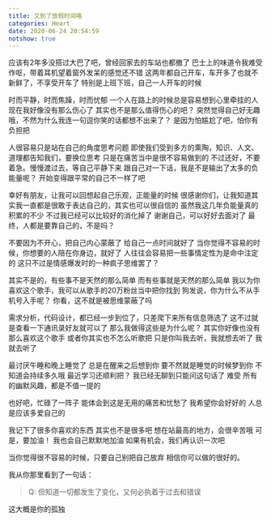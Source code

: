 ```yaml
---
title: 又到了放假时间咯
categories: Heart
date: 2020-06-24 20:54:59
notshow: true
---
```


应该有2年多没搭过大巴了吧，曾经回家去的车站也都撤了
巴士上的味道令我难受作呕，带着耳机望着窗外发呆的感觉还不错
这两年都自己开车，车开多了也就不新鲜了，不享受开车了
特别是上班下班，自己一人开车的时候

<!-- more -->
时而平静，时而焦躁，时而忧郁
一个人在路上的时候总是容易想到心里牵挂的人
现在我好像没有那么伤心了
其实也不是那么值得伤心的吧？
突然觉得自己好无趣哦，不然为什么我连一句逗你笑的话都想不出来了？
是因为怕尴尬了吧，怕你有负担把

人很容易只是站在自己的角度思考问题
即使我们受到多方的熏陶，知识、人文、道理都告知我们，要换位思考
只是在痛苦当中是很不容易做到的
不过还好，不要着急。慢慢渡过去，等自己平静下来
跟自己对一下话，我是不是输出了太多的负能量呢？
开始变得跟平常的自己不一样了吧

幸好有朋友，让我可以回想起自己乐观，正能量的时候
很感谢你们，让我知道其实我一直都是很敢于表达自己的，其实也可以很自信的
虽然我这几年负能量真的积累的不少
不过我已经可以比较好的消化掉了
谢谢自己，可以好好去面对了
最终，人都是要靠自己的，不是吗？

不要因为不开心，把自己内心蒙蔽了
给自己一点时间就好了
当你觉得不容易的时候，你想要的人陪在你身边，就好了
人往往会容易把一些事情定性为是命中注定的
这只不过是情感爆发时的一种疯子思维罢了？

其实不是的，有些事不是天然的那么简单
而有些事就是天然的那么简单
我以为你喜欢这个歌手，我可以从歌手的20万粉丝当中把你找到
狗发说，你为什么不从手机号入手呢？
你看，这不就是被思维蒙蔽了吗

需求分析，代码设计，都已经一步到位了，只差爬下来所有信息筛选了
这不过就是查看一下通讯录好友就可以了
那么我做得这些是为什么呢？
其实你好像也没有那么喜欢这个歌手
或者你其实也不怎么听歌把
只是你叫我去听，我就想去听了
我就去听了

最讨厌午睡和晚上睡觉了
总是在醒来之后想到你
要不然就是睡觉的时候梦到你
不知道会持续多久哦
最近学习还顺利把？
我已经无聊到只能问这句话了
难受
所有的幽默风趣，都是不值一提的

也好吧，忙碌了一阵子
能体会到这是无用的痛苦和忧愁了
我希望你会好好的
人总是应该多爱自己的

我记下了很多你喜欢的东西
其实也不是很多吧
想在站最高的地方，会很辛苦哦
可是，要加油！
我也会自己默默地加油
如果有机会，我们再认识一次吧

当你觉得很不容易的时候，只要自己别把自己放弃
相信你可以做的很好的。

我从你那里看到了一句话：
>Q: 但知道一切都发生了变化，又何必执着于过去和错误

这大概是你的孤独
